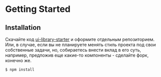 # Getting Started

## Installation

Скачайте код [ui-library-starter](https://github.com/ushliypakostnik/ui-library-starter) и оформите отдельным репозиторием. Или, в случае, если вы не планируете менять стиль проекта под свои собственные задачи, но, собираетесь внести вклад в его суть, например, предложив еще какие-то компоненты - сделайте форк, конечно же. 

```
$ npm install
```
